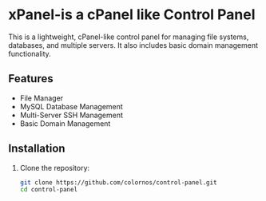 # xPanel-is a cPanel like Control Panel

This is a lightweight, cPanel-like control panel for managing file systems, databases, and multiple servers. It also includes basic domain management functionality.

## Features
- File Manager
- MySQL Database Management
- Multi-Server SSH Management
- Basic Domain Management

## Installation

1. Clone the repository:
   ```bash
   git clone https://github.com/colornos/control-panel.git
   cd control-panel
